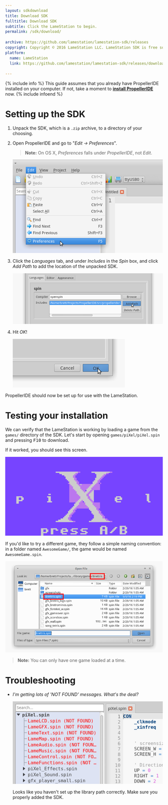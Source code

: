 ```yaml
---
layout: sdkdownload 
title: Download SDK 
fulltitle: Download SDK
subtitle: Click the LameStation to begin.
permalink: /sdk/download/

archive: https://github.com/lamestation/lamestation-sdk/releases
copyright: Copyright © 2016 LameStation LLC. LameStation SDK is free software, released under the MIT License.
platform:
  name: LameStation
  link: https://github.com/lamestation/lamestation-sdk/releases/download/0.6.2-rc2/lamestation-sdk-0.6.2-rc2.zip

---
```


{% include info %}
This guide assumes that you already have PropellerIDE installed on your computer. If not, take a moment to <a href="/propelleride/download/"><b>install PropellerIDE</b></a> now.
{% include infoend %}

# Setting up the SDK

1.  Unpack the SDK, which is a `.zip` archive, to a directory of your choosing.

1.  Open PropellerIDE and go to "*Edit -> Preferences*".

    > **Note:** On OS X, *Preferences* falls under *PropellerIDE*, not *Edit*.

    ![](edit_preferences.png)

1.  Click the *Languages* tab, and under *Includes* in the *Spin* box, and click *Add Path* to
    add the location of the unpacked SDK.

    ![](add_path.png)

1.  Hit _OK_!

    ![](hit_ok.png)

PropellerIDE should now be set up for use with the LameStation.

# Testing your installation

We can verify that the LameStation is working by loading a game from the `games/` directory of
the SDK. Let's start by opening `games/piXel/piXel.spin` and pressing <kbd>F10</kbd> to download.

If it worked, you should see this screen.

![](title.png)

If you'd like to try a different game, they follow a simple naming convention: in a folder named
`AwesomeGame/`, the game would be named `AwesomeGame.spin`.

![](naming.png)

> **Note:** You can only have one game loaded at a time.

# Troubleshooting

-   *I'm getting lots of _'NOT FOUND'_ messages. What's the deal?*

    ![](notfound.png)

    Looks like you haven't set up the library path correctly. Make sure you properly added the SDK.


